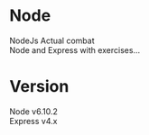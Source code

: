 # Node
NodeJs Actual combat<br>
Node and Express with exercises...
# Version
Node v6.10.2<br>
Express v4.x
